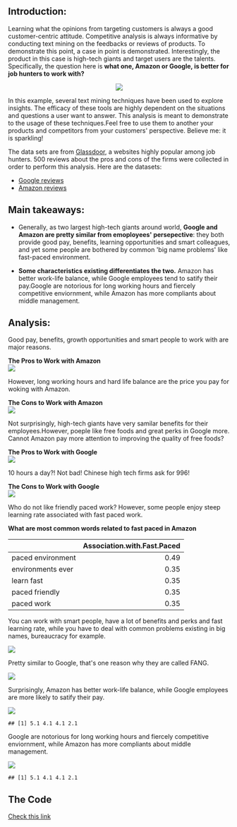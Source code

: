 Introduction:
-------------

Learning what the opinions from targeting customers is always a good
customer-centric attitude. Competitive analysis is always informative by
conducting text mining on the feedbacks or reviews of products. To
demonstrate this point, a case in point is demonstrated. Interestingly,
the product in this case is high-tech giants and target users are the
talents. Specifically, the question here is **what one, Amazon or
Google, is better for job hunters to work with?**

<center>
<img src="google-v-amazon.png">
</center>

In this example, several text mining techniques have been used to
explore insights. The efficacy of these tools are highly dependent on
the situations and questions a user want to answer. This analysis is
meant to demonstrate to the usage of these techniques.Feel free to use
them to another your products and competitors from your customers'
perspective. Believe me: it is sparkling!

The data sets are from [Glassdoor](https://www.glassdoor.com/index.htm),
a websites highly popular among job hunters. 500 reviews about the pros
and cons of the firms were collected in order to perform this analysis. Here are the datasets:

  -  [Google reviews](https://github.com/BrandonJia/GoodPracticesofExploratoryDataAnalysis/blob/master/GoogVSAmzn/500_goog.csv)
  -  [Amazon reviews](https://github.com/BrandonJia/GoodPracticesofExploratoryDataAnalysis/blob/master/GoogVSAmzn/500_amzn.csv)

Main takeaways:
---------------

-   Generally, as two largest high-tech giants around world, **Google
    and Amazon are pretty similar from emoployees' persepective**: they
    both provide good pay, benefits, learning opportunities and smart
    colleagues, and yet some people are bothered by common 'big name
    problems' like fast-paced environment.

-   **Some characteristics existing differentiates the two.** Amazon has
    better work-life balance, while Google employees tend to satify
    their pay.Google are notorious for long working hours and fiercely
    competitive enviornment, while Amazon has more compliants about
    middle management.

Analysis:
---------

Good pay, benefits, growth opportunities and smart people to work with
are major reasons.

<p align="center">
    
   **The Pros to Work with Amazon**
    <img align="center" src="GoogvsAmzn_files/figure-markdown_strict/unnamed-chunk-11-1.png" style="display: block; margin: auto;" />
</p>

However, long working hours and hard life balance are the price you pay
for woking with Amazon.

<p align="center">
    
   **The Cons to Work with Amazon**
    <img src="GoogvsAmzn_files/figure-markdown_strict/unnamed-chunk-12-1.png" style="display: block; margin: auto;" />
</p>

Not surprisingly, high-tech giants have very samilar benefits for their
employees.However, poeple like free foods and great perks in Google
more. Cannot Amazon pay more attention to improving the quality of free
foods?

<p align="center">
    
   **The Pros to Work with Google**
    <img src="GoogvsAmzn_files/figure-markdown_strict/unnamed-chunk-13-1.png" style="display: block; margin: auto;" />
</p>

10 hours a day?! Not bad! Chinese high tech firms ask for 996!

<p align="center">
    
   **The Cons to Work with Google**
    <img src="GoogvsAmzn_files/figure-markdown_strict/unnamed-chunk-14-1.png" style="display: block; margin: auto;" />
</p>

Who do not like friendly paced work? However, some people enjoy steep
learning rate associated with fast paced work.

<p align="center">

   **What are most common words related to fast paced in Amazon**

<table class="table table-condensed">
<thead>
<tr>
<th style="text-align:left;">
</th>
<th style="text-align:right;">
Association.with.Fast.Paced
</th>
</tr>
</thead>
<tbody>
<tr>
<td style="text-align:left;">
paced environment
</td>
<td style="text-align:right;">
0.49
</td>
</tr>
<tr>
<td style="text-align:left;">
environments ever
</td>
<td style="text-align:right;">
0.35
</td>
</tr>
<tr>
<td style="text-align:left;">
learn fast
</td>
<td style="text-align:right;">
0.35
</td>
</tr>
<tr>
<td style="text-align:left;">
paced friendly
</td>
<td style="text-align:right;">
0.35
</td>
</tr>
<tr>
<td style="text-align:left;">
paced work
</td>
<td style="text-align:right;">
0.35
</td>
</tr>
</tbody>
</table>

</p>

You can work with smart people, have a lot of benefits and perks and
fast learning rate, while you have to deal with common problems existing
in big names, bureaucracy for example.

<img src="GoogvsAmzn_files/figure-markdown_strict/unnamed-chunk-17-1.png" style="display: block; margin: auto;" />

Pretty similar to Google, that's one reason why they are called FANG.

<img src="GoogvsAmzn_files/figure-markdown_strict/unnamed-chunk-18-1.png" style="display: block; margin: auto;" />

Surprisingly, Amazon has better work-life balance, while Google
employees are more likely to satify their pay.

<img src="GoogvsAmzn_files/figure-markdown_strict/unnamed-chunk-20-1.png" style="display: block; margin: auto;" />

    ## [1] 5.1 4.1 4.1 2.1

Google are notorious for long working hours and fiercely competitive
enviornment, while Amazon has more compliants about middle management.

<img src="GoogvsAmzn_files/figure-markdown_strict/unnamed-chunk-22-1.png" style="display: block; margin: auto;" />

    ## [1] 5.1 4.1 4.1 2.1

The Code
--------

[Check this link](https://github.com/BrandonJia/GoodPracticesofExploratoryDataAnalysis/blob/master/GoogVSAmzn/GoogvsAmzn.rmd)
